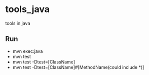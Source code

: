 # tools_java
tools in java

## Run
* mvn exec:java
* mvn test
* mvn test -Dtest=[ClassName]
* mvn test -Dtest=[ClassName]#[MethodName(could include *)]
